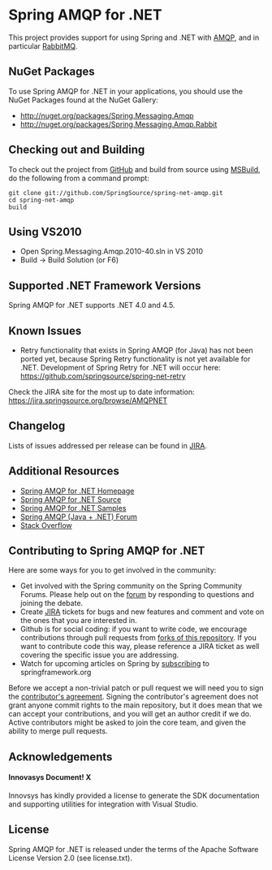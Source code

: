 Spring AMQP for .NET
====================

This project provides support for using Spring and .NET with [AMQP](http://www.amqp.org/), and in particular [RabbitMQ](http://www.rabbitmq.com/).

## NuGet Packages

To use Spring AMQP for .NET in your applications, you should use the NuGet Packages found at the NuGet Gallery:

* http://nuget.org/packages/Spring.Messaging.Amqp
* http://nuget.org/packages/Spring.Messaging.Amqp.Rabbit

## Checking out and Building

To check out the project from [GitHub](https://github.com/SpringSource/spring-net-amqp) and build from source using [MSBuild](http://msdn.microsoft.com/en-us/library/vstudio/dd393574.aspx), do the following from a command prompt:

    git clone git://github.com/SpringSource/spring-net-amqp.git
    cd spring-net-amqp
    build

## Using VS2010

* Open Spring.Messaging.Amqp.2010-40.sln in VS 2010
* Build -> Build Solution (or F6)

## Supported .NET Framework Versions

Spring AMQP for .NET supports .NET 4.0 and 4.5. 

## Known Issues

* Retry functionality that exists in Spring AMQP (for Java) has not been ported yet, because Spring Retry functionality is not yet available for .NET. Development of Spring Retry for .NET will occur here: https://github.com/springsource/spring-net-retry

Check the JIRA site for the most up to date information: https://jira.springsource.org/browse/AMQPNET

## Changelog

Lists of issues addressed per release can be found in [JIRA](https://jira.springsource.org/browse/AMQPNET#selectedTab=com.atlassian.jira.plugin.system.project%3Aversions-panel).

## Additional Resources

* [Spring AMQP for .NET Homepage](http://www.springframework.net/amqp)
* [Spring AMQP for .NET Source](http://github.com/SpringSource/spring-net-amqp)
* [Spring AMQP for .NET Samples](http://github.com/SpringSource/spring-net-amqp-samples)
* [Spring AMQP (Java + .NET) Forum](http://forum.springsource.org/forumdisplay.php?f=74)
* [Stack Overflow](http://stackoverflow.com/questions/tagged/spring-net-amqp)

## Contributing to Spring AMQP for .NET

Here are some ways for you to get involved in the community:

* Get involved with the Spring community on the Spring Community Forums.  Please help out on the [forum](http://forum.springsource.org/forumdisplay.php?f=74) by responding to questions and joining the debate.
* Create [JIRA](https://jira.springsource.org/browse/AMQPNET) tickets for bugs and new features and comment and vote on the ones that you are interested in.  
* Github is for social coding: if you want to write code, we encourage contributions through pull requests from [forks of this repository](http://help.github.com/forking/).  If you want to contribute code this way, please reference a JIRA ticket as well covering the specific issue you are addressing.
* Watch for upcoming articles on Spring by [subscribing](http://www.springsource.org/node/feed) to springframework.org

Before we accept a non-trivial patch or pull request we will need you to sign the [contributor's agreement](https://support.springsource.com/spring_committer_signup).  Signing the contributor's agreement does not grant anyone commit rights to the main repository, but it does mean that we can accept your contributions, and you will get an author credit if we do. Active contributors might be asked to join the core team, and given the ability to merge pull requests.

## Acknowledgements

#### Innovasys Document! X

Innovsys has kindly provided a license to generate the SDK documentation and supporting utilities for integration with Visual Studio.

## License

Spring AMQP for .NET is released under the terms of the Apache Software License Version 2.0 (see license.txt).





